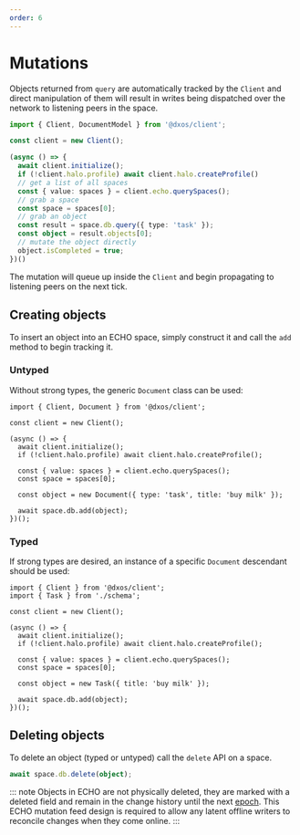 ```yaml
---
order: 6
---
```


# Mutations

Objects returned from `query` are automatically tracked by the `Client` and direct manipulation of them will result in writes being dispatched over the network to listening peers in the space.

```ts file=./snippets/write-items.ts#L5-
import { Client, DocumentModel } from '@dxos/client';

const client = new Client();

(async () => {
  await client.initialize();
  if (!client.halo.profile) await client.halo.createProfile()
  // get a list of all spaces
  const { value: spaces } = client.echo.querySpaces();
  // grab a space
  const space = spaces[0];
  // grab an object
  const result = space.db.query({ type: 'task' });
  const object = result.objects[0];
  // mutate the object directly
  object.isCompleted = true;
})()
```

The mutation will queue up inside the `Client` and begin propagating to listening peers on the next tick.

## Creating objects

To insert an object into an ECHO space, simply construct it and call the `add` method to begin tracking it.

### Untyped

Without strong types, the generic `Document` class can be used:

```tsx file=./snippets/create-objects.ts#L5-
import { Client, Document } from '@dxos/client';

const client = new Client();

(async () => {
  await client.initialize();
  if (!client.halo.profile) await client.halo.createProfile();

  const { value: spaces } = client.echo.querySpaces();
  const space = spaces[0];

  const object = new Document({ type: 'task', title: 'buy milk' });

  await space.db.add(object);
})();
```

### Typed

If strong types are desired, an instance of a specific `Document` descendant should be used:

```tsx file=./snippets/create-objects-typed.ts#L5-
import { Client } from '@dxos/client';
import { Task } from './schema';

const client = new Client();

(async () => {
  await client.initialize();
  if (!client.halo.profile) await client.halo.createProfile();

  const { value: spaces } = client.echo.querySpaces();
  const space = spaces[0];

  const object = new Task({ title: 'buy milk' });

  await space.db.add(object);
})();
```

## Deleting objects

To delete an object (typed or untyped) call the `delete` API on a space.

```ts
await space.db.delete(object);
```

::: note
Objects in ECHO are not physically deleted, they are marked with a deleted field and remain in the change history until the next [epoch](../glossary#epoch). This ECHO mutation feed design is required to allow any latent offline writers to reconcile changes when they come online.
:::
